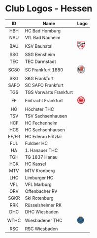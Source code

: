 # Club Logos - Hessen

| ID | Name | Logo |
|:-:|---|---|
| HBH | HC Bad Homburg | |
| NAU | VfL Bad Nauheim | |
| BAU | KSV Baunatal | <img src="/svg/clubs/hes/121_bau.svg" height="25px" /> |
| SSG | SSG Bensheim | |
| TEC | TEC Darmstadt | |
| SC80 | SC Frankfurt 1880 | <img src="/svg/clubs/hes/225_sc80.svg" height="25px" /> |
| SKG | SKG Frankfurt | |
| SAFO | SC SAFO Frankfurt | |
| TGS | TGS Vorwärts Frankfurt | |
| EF | Eintracht Frankfurt | <img src="/svg/clubs/hes/230_ef.svg" height="25px" /> |
| HÖ | Höchster THC | |
| TSV | TSV Sachsenhausen | |
| HCF | HC Fechenheim | |
| HCS | HC Sachsenhausen | |
| EF/FR | HC Ederau Fritzlar | |
| FUL | Fuldaer HC | |
| HA | 1. Hanauer THC | |
| TGH | TG 1837 Hanau | |
| HCK | HC Kassel | |
| MTV | MTV Kronberg | |
| LHC | Limburger HC | |
| VFL | VFL Marburg | |
| ORV | Offenbacher RV | |
| SGKR | Ski Rotenburg | |
| RRK | Rüsselsheimer RK | |
| DHC | DHC Wiesbaden | |
| WTHC | Wiesbadener THC | <img src="/svg/clubs/hes/476_wthc.svg" height="25px" /> |
| RSC | RSC Wiesbaden | |
